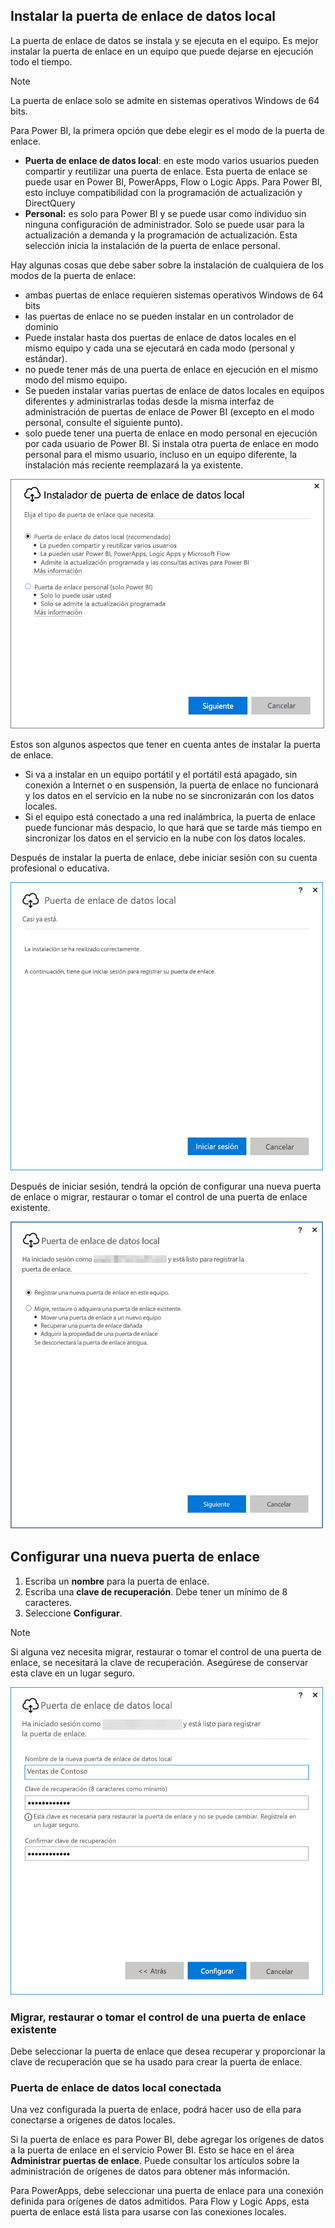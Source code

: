 ## <a name="install-the-on-premises-data-gateway"></a>Instalar la puerta de enlace de datos local
La puerta de enlace de datos se instala y se ejecuta en el equipo. Es mejor instalar la puerta de enlace en un equipo que puede dejarse en ejecución todo el tiempo.

> [!NOTE]
> La puerta de enlace solo se admite en sistemas operativos Windows de 64 bits.
> 
> 

Para Power BI, la primera opción que debe elegir es el modo de la puerta de enlace.

* **Puerta de enlace de datos local**: en este modo varios usuarios pueden compartir y reutilizar una puerta de enlace. Esta puerta de enlace se puede usar en Power BI, PowerApps, Flow o Logic Apps. Para Power BI, esto incluye compatibilidad con la programación de actualización y DirectQuery
* **Personal:** es solo para Power BI y se puede usar como individuo sin ninguna configuración de administrador. Solo se puede usar para la actualización a demanda y la programación de actualización. Esta selección inicia la instalación de la puerta de enlace personal.

Hay algunas cosas que debe saber sobre la instalación de cualquiera de los modos de la puerta de enlace:

* ambas puertas de enlace requieren sistemas operativos Windows de 64 bits
* las puertas de enlace no se pueden instalar en un controlador de dominio
* Puede instalar hasta dos puertas de enlace de datos locales en el mismo equipo y cada una se ejecutará en cada modo (personal y estándar). 
* no puede tener más de una puerta de enlace en ejecución en el mismo modo del mismo equipo.
* Se pueden instalar varias puertas de enlace de datos locales en equipos diferentes y administrarlas todas desde la misma interfaz de administración de puertas de enlace de Power BI (excepto en el modo personal, consulte el siguiente punto).
* solo puede tener una puerta de enlace en modo personal en ejecución por cada usuario de Power BI. Si instala otra puerta de enlace en modo personal para el mismo usuario, incluso en un equipo diferente, la instalación más reciente reemplazará la ya existente.

![On-prem-data-gateway-install-powerbi](./media/gateway-onprem-install-include/on-prem-data-gateway-install-powerbi.png)

Estos son algunos aspectos que tener en cuenta antes de instalar la puerta de enlace.

* Si va a instalar en un equipo portátil y el portátil está apagado, sin conexión a Internet o en suspensión, la puerta de enlace no funcionará y los datos en el servicio en la nube no se sincronizarán con los datos locales.
* Si el equipo está conectado a una red inalámbrica, la puerta de enlace puede funcionar más despacio, lo que hará que se tarde más tiempo en sincronizar los datos en el servicio en la nube con los datos locales.

Después de instalar la puerta de enlace, debe iniciar sesión con su cuenta profesional o educativa.

![On-prem-data-gateway-install-signin](./media/gateway-onprem-install-include/on-prem-data-gateway-install-signin.png)

Después de iniciar sesión, tendrá la opción de configurar una nueva puerta de enlace o migrar, restaurar o tomar el control de una puerta de enlace existente.

![On-prem-data-gateway-install-register-recovery](./media/gateway-onprem-install-include/on-prem-data-gateway-install-register-recovery.png)

## <a name="configure-a-new-gateway"></a>Configurar una nueva puerta de enlace
1. Escriba un **nombre** para la puerta de enlace.
2. Escriba una **clave de recuperación**. Debe tener un mínimo de 8 caracteres.
3. Seleccione **Configurar**.

> [!NOTE]
> Si alguna vez necesita migrar, restaurar o tomar el control de una puerta de enlace, se necesitará la clave de recuperación. Asegúrese de conservar esta clave en un lugar seguro.
> 
> 

![On-prem-data-gateway-install-recovery](./media/gateway-onprem-install-include/on-prem-data-gateway-install-recovery.png)

### <a name="migrate-restore-or-take-over-an-existing-gateway"></a>Migrar, restaurar o tomar el control de una puerta de enlace existente
Debe seleccionar la puerta de enlace que desea recuperar y proporcionar la clave de recuperación que se ha usado para crear la puerta de enlace.

### <a name="on-premises-data-gateway-connected"></a>Puerta de enlace de datos local conectada
Una vez configurada la puerta de enlace, podrá hacer uso de ella para conectarse a orígenes de datos locales.

Si la puerta de enlace es para Power BI, debe agregar los orígenes de datos a la puerta de enlace en el servicio Power BI. Esto se hace en el área **Administrar puertas de enlace**. Puede consultar los artículos sobre la administración de orígenes de datos para obtener más información.

Para PowerApps, debe seleccionar una puerta de enlace para una conexión definida para orígenes de datos admitidos. Para Flow y Logic Apps, esta puerta de enlace está lista para usarse con las conexiones locales.

